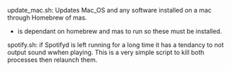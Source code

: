 update_mac.sh: Updates Mac_OS and any software installed on a mac through Homebrew of mas.

- is dependant on homebrew and mas to run so these must be installed.



spotify.sh: if Spotifyd is left running for a long time it has a tendancy to not output sound wwhen playing. This is a very simple script to kill both processes then relaunch them.
